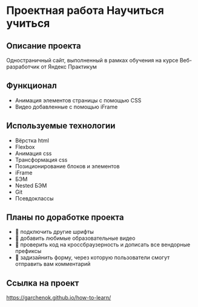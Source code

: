 # **Проектная работа Научиться учиться** 
## Описание проекта
Одностраничный сайт, выполненный в рамках обучения на курсе Веб-разработчик от Яндекс Практикум
## Функционал
- Анимация элементов страницы с помощью CSS
- Видео добавленные с помощью iFrame
## Используемые технологии
- Вёрстка html
- Flexbox
- Анимация css
- Трансформация css
- Позиционирование блоков и элементов
- iFrame
- БЭМ
- Nested БЭМ
- Git
- Псевдоклассы
## Планы по доработке проекта
- :black_square_button: подключить другие шрифты
- :black_square_button: добавить любимые образовательные видео
- :black_square_button: проверить код на кроссбраузерность и дописать все вендорные префиксы
- :black_square_button: задизайнить форму, через которую пользователи смогут отправить вам комментарий
## Ссылка на проект
https://garchenok.github.io/how-to-learn/
